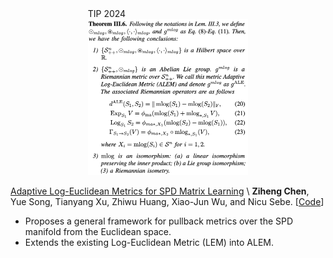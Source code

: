 <div class='paper-box'>
    <div class='paper-box-image' style="display: flex; justify-content: center; align-items: center;">
        <div>
            <div class="badge">TIP 2024</div>
            <img src='images/paper_images/TIP24-ALEM.png' alt="sym" style="height: 250px; max-height: 300px; width: auto;">
        </div>
    </div>
    <div class='paper-box-text' markdown="1">
    
[Adaptive Log-Euclidean Metrics for SPD Matrix Learning](https://arxiv.org/abs/2303.15477) \\
**Ziheng Chen**, Yue Song, Tianyang Xu, Zhiwu Huang, Xiao-Jun Wu, and Nicu Sebe. 
[[Code](https://github.com/GitZH-Chen/ALEM)]
<strong><span class='show_paper_citations' data='4FA6C0AAAAAJ:qjMakFHDy7sC'></span></strong>
- Proposes a general framework for pullback metrics over the SPD manifold from the Euclidean space.
- Extends the existing Log-Euclidean Metric (LEM) into ALEM.

</div>
</div>
